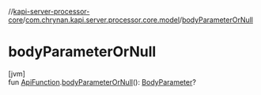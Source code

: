 //[kapi-server-processor-core](../../index.md)/[com.chrynan.kapi.server.processor.core.model](index.md)/[bodyParameterOrNull](body-parameter-or-null.md)

# bodyParameterOrNull

[jvm]\
fun [ApiFunction](-api-function/index.md).[bodyParameterOrNull](body-parameter-or-null.md)(): [BodyParameter](-body-parameter/index.md)?
